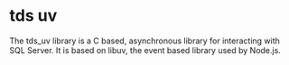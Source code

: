 tds uv
======

The tds_uv library is a C based, asynchronous library for interacting
with SQL Server. It is based on libuv, the event based library used by Node.js.


